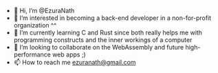 - 👋 Hi, I’m @EzuraNath
- 👀 I’m interested in becoming a back-end developer in a non-for-profit organization ^^
- 🌱 I’m currently learning C and Rust since both really helps me with programming constructs and the inner workings of a computer
- 💞️ I’m looking to collaborate on the WebAssembly and future high-performance web apps ;)
- 📫 How to reach me ezuranath@gmail.com 

<!---
EzuraNath/EzuraNath is a ✨ special ✨ repository because its `README.md` (this file) appears on your GitHub profile.
You can click the Preview link to take a look at your changes.
--->
